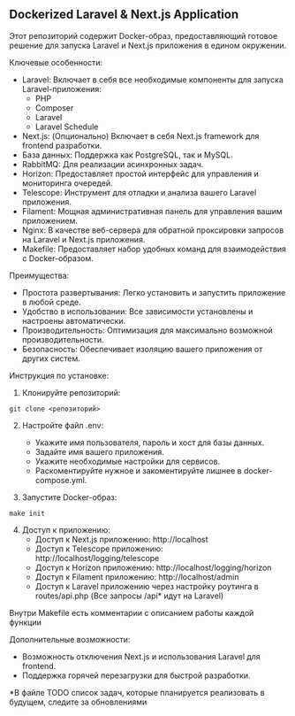 ## Dockerized Laravel & Next.js Application

Этот репозиторий содержит Docker-образ, предоставляющий готовое решение для запуска Laravel и Next.js приложения в едином окружении.

Ключевые особенности:
<ul>

<li>Laravel: Включает в себя все необходимые компоненты для запуска Laravel-приложения: 
    <ul>
        <li>PHP</li>
        <li>Composer</li>
        <li>Laravel</li>
        <li>Laravel Schedule</li>
    </ul>
</li>
<li>Next.js: (Опционально) Включает в себя Next.js framework для frontend разработки.
<li>База данных: Поддержка как PostgreSQL, так и MySQL.
<li>RabbitMQ: Для реализации асинхронных задач.
<li>Horizon: Предоставляет простой интерфейс для управления и мониторинга очередей.
<li>Telescope: Инструмент для отладки и анализа вашего Laravel приложения.
<li>Filament: Мощная административная панель для управления вашим приложением.
<li>Nginx: В качестве веб-сервера для обратной проксировки запросов на Laravel и Next.js приложения.
<li>Makefile: Предоставляет набор удобных команд для взаимодействия с Docker-образом.
</ul>

Преимущества:
<ul>
    <li>Простота развертывания: Легко установить и запустить приложение в любой среде.</li>
    <li>Удобство в использовании: Все зависимости установлены и настроены автоматически.</li>
    <li>Производительность: Оптимизация для максимально возможной производительности.</li>
    <li>Безопасность: Обеспечивает изоляцию вашего приложения от других систем.</li>
</ul>
Инструкция по установке:

1. Клонируйте репозиторий:
```
git clone <репозиторий>
```

2. Настройте файл .env:
    * Укажите имя пользователя, пароль и хост для базы данных.
    * Задайте имя вашего приложения.
    * Укажите необходимые настройки для сервисов.
    * Раскоментируйте нужное и закоментируйте лишнее в docker-compose.yml.

3. Запустите Docker-образ:
```
make init
```

4. Доступ к приложению: 
    * Доступ к Next.js приложению: http://localhost
    * Доступ к Telescope приложению: http://localhost/logging/telescope
    * Доступ к Horizon приложению: http://localhost/logging/horizon
    * Доступ к Filament приложению: http://localhost/admin
    * Доступ к Laravel приложению через настройку роутинга в routes/api.php (Все запросы /api* идут на Laravel)

Внутри Makefile есть комментарии с описанием работы каждой функции

Дополнительные возможности:

<ul>
    <li>Возможность отключения Next.js и использования Laravel для frontend.</li>
    <li>Поддержка горячей перезагрузки для быстрой разработки.</li>
</ul>

*В файле TODO список задач, которые планируется реализовать в будущем, следите за обновлениями
